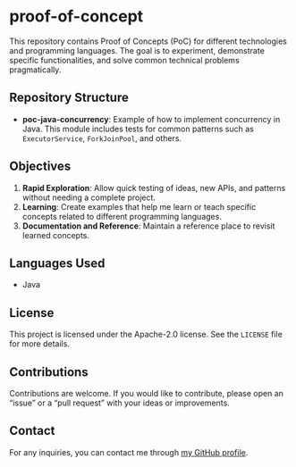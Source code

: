# proof-of-concept

This repository contains Proof of Concepts (PoC) for different technologies and programming languages. The goal is to experiment, demonstrate specific functionalities, and solve common technical problems pragmatically.

## Repository Structure

- **poc-java-concurrency**: Example of how to implement concurrency in Java. This module includes tests for common patterns such as `ExecutorService`, `ForkJoinPool`, and others.

## Objectives

1. **Rapid Exploration**: Allow quick testing of ideas, new APIs, and patterns without needing a complete project.
2. **Learning**: Create examples that help me learn or teach specific concepts related to different programming languages.
3. **Documentation and Reference**: Maintain a reference place to revisit learned concepts.

## Languages Used
- Java

## License
This project is licensed under the Apache-2.0 license. See the `LICENSE` file for more details.

## Contributions
Contributions are welcome. If you would like to contribute, please open an “issue” or a “pull request” with your ideas or improvements.

## Contact
For any inquiries, you can contact me through [my GitHub profile](https://github.com/fguaman).

